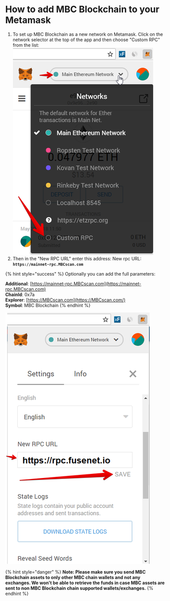# How to add MBC Blockchain to your Metamask

1. To set up MBC Blockchain as a new network on Metamask. Click on the network selector at the top of the app and then choose "Custom RPC" from the list:   ![](../../.gitbook/assets/etz1%20%281%29.png)  
2. Then in the "New RPC URL" enter this address: New rpc URL: **`https://mainnet-rpc.MBCscan.com`**

{% hint style="success" %}
Optionally you can add the full parameters:

**Additional**: [https://mainnet-rpc.MBCscan.com](https://mainnet-rpc.MBCscan.com)  
**ChainId**: 0x7a  
**Explorer**: [https://MBCscan.com](https://MBCscan.com/)  
**Symbol**: MBC Blockchain
{% endhint %}

![](../../.gitbook/assets/ez2.png)  


{% hint style="danger" %}
**Note: Please make sure you send MBC Blockchain assets to only other MBC chain wallets and not any exchanges. We won't be able to retrieve the funds in case MBC assets are sent to non MBC Blockchain chain supported wallets/exchanges.**
{% endhint %}

  



